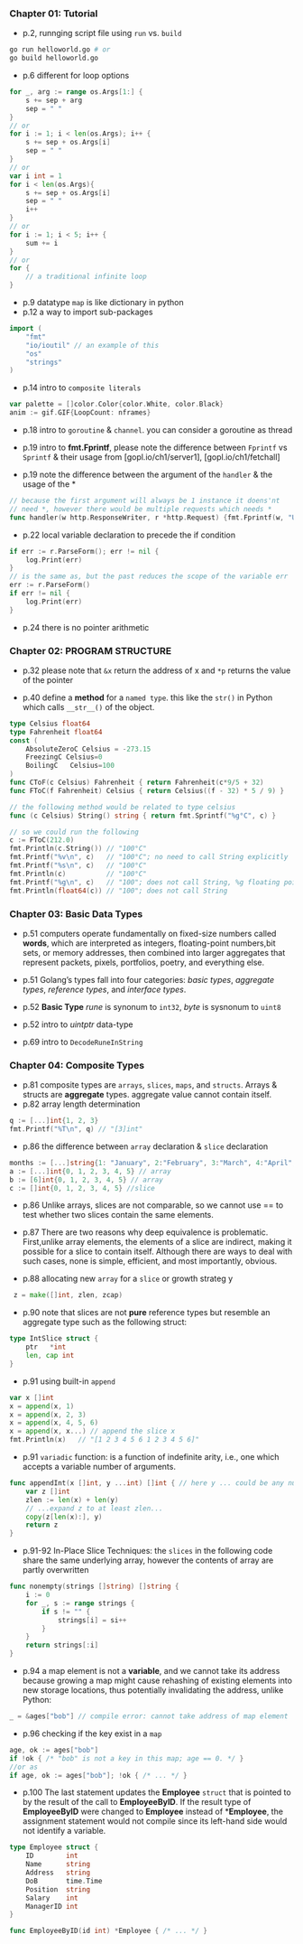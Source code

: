 ### Chapter 01: Tutorial

- p.2, runnging script file using `run` vs. `build`

```bash
go run helloworld.go # or
go build helloworld.go
```

- p.6 different for loop options
```go
for _, arg := range os.Args[1:] {
    s += sep + arg
    sep = " "
}
// or
for i := 1; i < len(os.Args); i++ {
    s += sep + os.Args[i]
    sep = " "
}
// or
var i int = 1
for i < len(os.Args){
    s += sep + os.Args[i]
    sep = " "
    i++
}
// or
for i := 1; i < 5; i++ {
    sum += i
}
// or
for {
    // a traditional infinite loop
}
```

- p.9 datatype `map` is like dictionary in python
- p.12 a way to import sub-packages
```go
import (
    "fmt"
    "io/ioutil" // an example of this
    "os"
    "strings"
)
```

- p.14 intro to `composite literals`
```go
var palette = []color.Color{color.White, color.Black}
anim := gif.GIF{LoopCount: nframes}
```
- p.18 intro to `goroutine` & `channel`. you can consider a goroutine as thread

- p.19 intro to **fmt.Fprintf**, please note the difference between `Fprintf` vs `Sprintf` & their usage from [gopl.io/ch1/server1], [gopl.io/ch1/fetchall]

- p.19 note the difference between the argument of the `handler` & the usage of the *
```go
// because the first argument will always be 1 instance it doens'nt
// need *, however there would be multiple requests which needs *
func handler(w http.ResponseWriter, r *http.Request) {fmt.Fprintf(w, "URL.Path = %q\n", r.URL.Path)}
```

- p.22 local variable declaration to precede the if condition
```go
if err := r.ParseForm(); err != nil {
    log.Print(err)
}
// is the same as, but the past reduces the scope of the variable err
err := r.ParseForm()
if err != nil {
    log.Print(err)
}
```

- p.24 there is no pointer arithmetic


### Chapter 02: PROGRAM STRUCTURE


- p.32 please note that `&x` return the address of x and `*p` returns the value of the pointer

- p.40 define a **method** for a `named type`. this like the `str()` in Python which calls `__str__()` of the object.
```go
type Celsius float64
type Fahrenheit float64
const (
    AbsoluteZeroC Celsius = -273.15
    FreezingC Celsius=0
    BoilingC   Celsius=100
)
func CToF(c Celsius) Fahrenheit { return Fahrenheit(c*9/5 + 32) 
func FToC(f Fahrenheit) Celsius { return Celsius((f - 32) * 5 / 9) }

// the following method would be related to type celsius
func (c Celsius) String() string { return fmt.Sprintf("%g°C", c) }

// so we could run the following
c := FToC(212.0)
fmt.Println(c.String()) // "100°C"
fmt.Printf("%v\n", c)   // "100°C"; no need to call String explicitly
fmt.Printf("%s\n", c)   // "100°C"
fmt.Println(c)          // "100°C"
fmt.Printf("%g\n", c)   // "100"; does not call String, %g floating point number
fmt.Println(float64(c)) // "100"; does not call String
```

### Chapter 03: Basic Data Types

- p.51 computers operate fundamentally on fixed-size numbers called **words**, which are interpreted as integers, floating-point numbers,bit sets, or memory addresses, then combined into larger aggregates that represent packets, pixels, portfolios, poetry, and everything else.

- p.51 Golang’s types fall into four categories: _basic types_, _aggregate types_, _reference types_, and _interface types_.

- p.52 **Basic Type** _rune_ is synonum to `int32`, _byte_ is sysnonum to `uint8`

- p.52 intro to _uintptr_ data-type

- p.69 intro to `DecodeRuneInString`


### Chapter 04: Composite Types
- p.81 composite types are `arrays`, `slices`, `maps`, and `structs`. Arrays & structs are **aggregate** types. aggregate value cannot contain itself.
- p.82 array length determination
```go
q := [...]int{1, 2, 3}
fmt.Printf("%T\n", q) // "[3]int"
```

- p.86 the difference between `array` declaration & `slice` declaration
```go
months := [...]string{1: "January", 2:"February", 3:"March", 4:"April", 5:"May", 6:"June", 7:"July", 8:"August", 9:"September", 10:"October", 11:"November", 12: "December"} // array
a := [...]int{0, 1, 2, 3, 4, 5} // array
b := [6]int{0, 1, 2, 3, 4, 5} // array
c := []int{0, 1, 2, 3, 4, 5} //slice
```

- p.86 Unlike arrays, slices are not comparable, so we cannot use == to test whether two slices contain the same elements.

- p.87 There are two reasons why deep equivalence is problematic. First,unlike array elements, the elements of a slice are indirect, making it possible for a slice to contain itself. Although there are ways to deal with such cases, none is simple, efficient, and most importantly, obvious.

- p.88 allocating new `array` for a `slice` or growth strateg y
```go
 z = make([]int, zlen, zcap)
```
- p.90 note that slices are not **pure** reference types but resemble an aggregate type such as the following struct:
```go
type IntSlice struct {
    ptr   *int
    len, cap int
}
```
- p.91 using built-in `append` 
```go
var x []int
x = append(x, 1)
x = append(x, 2, 3)
x = append(x, 4, 5, 6)
x = append(x, x...) // append the slice x
fmt.Println(x)   // "[1 2 3 4 5 6 1 2 3 4 5 6]"
```

- p.91 `variadic` function: is a function of indefinite arity, i.e., one which accepts a variable number of arguments.
```go
func appendInt(x []int, y ...int) []int { // here y ... could be any number. which means variadic
    var z []int
    zlen := len(x) + len(y)
    // ...expand z to at least zlen...
    copy(z[len(x):], y)
    return z
}
```

- p.91-92 In-Place Slice Techniques: the `slices` in the following code share the same underlying array, however the contents of array are partly overwritten
```go
func nonempty(strings []string) []string {
    i := 0
    for _, s := range strings {
        if s != "" {
            strings[i] = si++
        }
    }
    return strings[:i]
}
```

- p.94 a map element is not a **variable**, and we cannot take its address because growing a map might cause rehashing of existing elements into new storage locations, thus potentially invalidating the address, unlike Python:
```go
_ = &ages["bob"] // compile error: cannot take address of map element
```

- p.96 checking if the key exist in a `map`
```go
age, ok := ages["bob"]
if !ok { /* "bob" is not a key in this map; age == 0. */ }
//or as 
if age, ok := ages["bob"]; !ok { /* ... */ }
```

- p.100 The last statement updates the **Employee** `struct` that is pointed to by the result of the call to **EmployeeByID**. If the result type of **EmployeeByID** were changed to **Employee** instead of ***Employee**, the assignment statement would not compile since its left-hand side would not identify a variable.
```go
type Employee struct {
    ID        int
    Name      string
    Address   string
    DoB       time.Time
    Position  string
    Salary    int
    ManagerID int
}

func EmployeeByID(id int) *Employee { /* ... */ }

```
